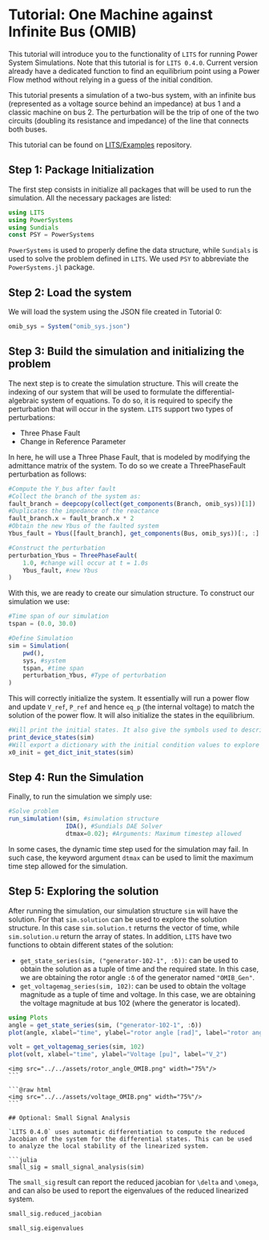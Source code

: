 # Tutorial: One Machine against Infinite Bus (OMIB)

This tutorial will introduce you to the functionality of `LITS` for running Power System Simulations.
Note that this tutorial is for `LITS 0.4.0`. Current version already have a dedicated function to find an equilibrium point using a Power Flow method without relying in a guess of the initial condition.

This tutorial presents a simulation of a two-bus system, with an infinite bus (represented as a voltage source behind an impedance) at bus 1 and a classic machine on bus 2. The perturbation will be the trip of one of the two circuits (doubling its resistance and impedance) of the line that connects both buses.

This tutorial can be found on [LITS/Examples](https://github.com/Energy-MAC/LITS-Examples) repository.

## Step 1: Package Initialization

The first step consists in initialize all packages that will be used to run the simulation. All the necessary packages are listed:

```julia
using LITS
using PowerSystems
using Sundials
const PSY = PowerSystems
```

`PowerSystems` is used to properly define the data structure, while `Sundials` is used to solve the problem defined in `LITS`. We used `PSY` to abbreviate the `PowerSystems.jl` package.

## Step 2: Load the system

We will load the system using the JSON file created in Tutorial 0:

```julia
omib_sys = System("omib_sys.json")
```

## Step 3: Build the simulation and initializing the problem

The next step is to create the simulation structure. This will create the indexing of our system that will be used to formulate the differential-algebraic system of equations. To do so, it is required to specify the perturbation that will occur in the system. `LITS` support two types of perturbations:
- Three Phase Fault
- Change in Reference Parameter

In here, he will use a Three Phase Fault, that is modeled by modifying the admittance matrix of the system. To do so we create a ThreePhaseFault perturbation as follows:
```julia
#Compute the Y_bus after fault
#Collect the branch of the system as:
fault_branch = deepcopy(collect(get_components(Branch, omib_sys))[1])
#Duplicates the impedance of the reactance
fault_branch.x = fault_branch.x * 2
#Obtain the new Ybus of the faulted system
Ybus_fault = Ybus([fault_branch], get_components(Bus, omib_sys))[:, :]

#Construct the perturbation
perturbation_Ybus = ThreePhaseFault(
    1.0, #change will occur at t = 1.0s
    Ybus_fault, #new Ybus
)
```

With this, we are ready to create our simulation structure. To construct our simulation we use:
```julia
#Time span of our simulation
tspan = (0.0, 30.0)

#Define Simulation
sim = Simulation(
    pwd(),
    sys, #system
    tspan, #time span
    perturbation_Ybus, #Type of perturbation
)
```

This will correctly initialize the system. It essentially will run a power flow and update `V_ref`, `P_ref` and hence `eq_p` (the internal voltage) to match the solution of the power flow. It will also initialize the states in the equilibrium. 

```julia
#Will print the initial states. It also give the symbols used to describe those states.
print_device_states(sim)
#Will export a dictionary with the initial condition values to explore
x0_init = get_dict_init_states(sim)
```

## Step 4: Run the Simulation

Finally, to run the simulation we simply use:
```julia
#Solve problem
run_simulation!(sim, #simulation structure
                IDA(), #Sundials DAE Solver
                dtmax=0.02); #Arguments: Maximum timestep allowed
```
In some cases, the dynamic time step used for the simulation may fail. In such case, the keyword argument `dtmax` can be used to limit the maximum time step allowed for the simulation.

## Step 5: Exploring the solution

After running the simulation, our simulation structure `sim` will have the solution. For that `sim.solution` can be used to explore the solution structure. In this case `sim.solution.t` returns the vector of time, while `sim.solution.u` return the array of states. In addition, `LITS` have two functions to obtain different states of the solution:

- `get_state_series(sim, ("generator-102-1", :δ))`: can be used to obtain the solution as a tuple of time and the required state. In this case, we are obtaining the rotor angle `:δ` of the generator named `"OMIB_Gen"`.
- `get_voltagemag_series(sim, 102)`: can be used to obtain the voltage magnitude as a tuple of time and voltage. In this case, we are obtaining the voltage magnitude at bus 102 (where the generator is located).

```julia
using Plots
angle = get_state_series(sim, ("generator-102-1", :δ))
plot(angle, xlabel="time", ylabel="rotor angle [rad]", label="rotor angle")

volt = get_voltagemag_series(sim, 102)
plot(volt, xlabel="time", ylabel="Voltage [pu]", label="V_2")
```

```@raw html
<img src="../../assets/rotor_angle_OMIB.png" width="75%"/>
``` ⠀

```@raw html
<img src="../../assets/voltage_OMIB.png" width="75%"/>
``` ⠀

## Optional: Small Signal Analysis

`LITS 0.4.0` uses automatic differentiation to compute the reduced Jacobian of the system for the differential states. This can be used to analyze the local stability of the linearized system.

```julia
small_sig = small_signal_analysis(sim)
```

The `small_sig` result can report the reduced jacobian for ``\delta`` and ``\omega``, and can also be used to report the eigenvalues of the reduced linearized system.

```julia
small_sig.reduced_jacobian

small_sig.eigenvalues
```
